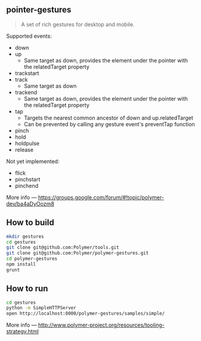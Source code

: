 ## pointer-gestures
> A set of rich gestures for desktop and mobile.

Supported events:
* down
* up
    * Same target as down, provides the element under the pointer with the relatedTarget property
* trackstart
* track
    * Same target as down
* trackend
    * Same target as down, provides the element under the pointer with the relatedTarget property
* tap
    * Targets the nearest common ancestor of down and up.relatedTarget
    * Can be prevented by calling any gesture event's preventTap function
* pinch
* hold
* holdpulse
* release

Not yet implemented:
* flick
* pinchstart
* pinchend

More info — https://groups.google.com/forum/#!topic/polymer-dev/ba4aDyOozm8

## How to build

```bash
mkdir gestures
cd gestures
git clone git@github.com:Polymer/tools.git
git clone git@github.com:Polymer/polymer-gestures.git
cd polymer-gestures
npm install
grunt
```

## How to run
```bash
cd gestures
python -m SimpleHTTPServer
open http://localhost:8000/polymer-gestures/samples/simple/
```
More info — http://www.polymer-project.org/resources/tooling-strategy.html
